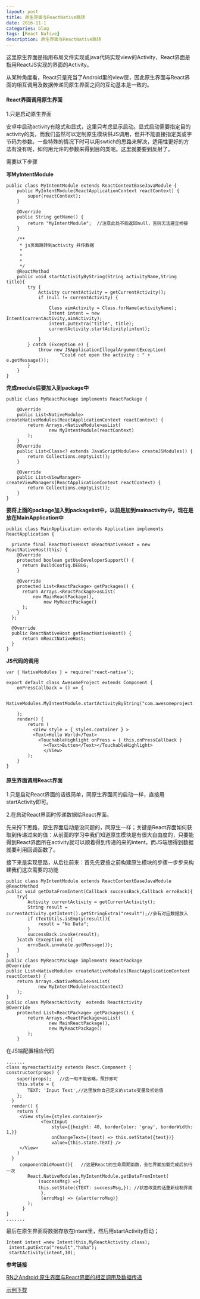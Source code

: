 ```yaml
---
layout: post
title: 原生界面与ReactNative跳转
date: 2016-11-1
categories: blog
tags: [React Native]
description: 原生界面与ReactNative跳转
---
```


这里原生界面是指用布局文件实现或java代码实现view的Activity，React界面是指用ReactJS实现的界面的Activity。

从某种角度看，React只是充当了Android里的view层，因此原生界面与React界面的相互调用及数据传递同原生界面之间的互动基本是一致的。


#### React界面调用原生界面

1.只是启动原生界面

安卓中启动activity有隐式和显式，这里只考虑显示启动。显式启动需要指定目的activity的类，而我们虽然可以定制原生模块供JS调用，但并不能直接指定类或字节码为参数。一些特殊的情况下时可以用swtich的思路来解决，适用性更好的方法有没有呢，如何用允许的参数来得到目的类呢。这里就要要到反射了。

需要以下步骤

**写MyIntentModule**     

```
public class MyIntentModule extends ReactContextBaseJavaModule {
    public MyIntentModule(ReactApplicationContext reactContext) {
        super(reactContext);
    }

    @Override
    public String getName() {
        return "MyIntentModule";  //注意此处不能返回null，否则无法建立桥接
    }

    /**
     * js页面跳转到activity 并传数据
     *
     *
     *
     */
    @ReactMethod
    public void startActivityByString(String activityName,String title){
        try {
            Activity currentActivity = getCurrentActivity();
            if (null != currentActivity) {

                Class aimActivity = Class.forName(activityName);
                Intent intent = new Intent(currentActivity,aimActivity);
                intent.putExtra("title", title);
                currentActivity.startActivity(intent);

            }
        } catch (Exception e) {
            throw new JSApplicationIllegalArgumentException(
                    "Could not open the activity : " + e.getMessage());
        }
    }
}
```

**完成module后要加入到package中**     

```
public class MyReactPackage implements ReactPackage {

    @Override
    public List<NativeModule> createNativeModules(ReactApplicationContext reactContext) {
        return Arrays.<NativeModule>asList(
                new MyIntentModule(reactContext)
        );
    }
    @Override
    public List<Class<? extends JavaScriptModule>> createJSModules() {
        return Collections.emptyList();
    }

    @Override
    public List<ViewManager> createViewManagers(ReactApplicationContext reactContext) {
        return Collections.emptyList();
    }
}
```

**要将上面的package加入到packagelist中，以前是加到mainactivity中，现在是放在MainApplication中**

```
public class MainApplication extends Application implements ReactApplication {

  private final ReactNativeHost mReactNativeHost = new ReactNativeHost(this) {
    @Override
    protected boolean getUseDeveloperSupport() {
      return BuildConfig.DEBUG;
    }

    @Override
    protected List<ReactPackage> getPackages() {
      return Arrays.<ReactPackage>asList(
          new MainReactPackage(),
              new MyReactPackage()
      );
    }
  };

  @Override
  public ReactNativeHost getReactNativeHost() {
      return mReactNativeHost;
  }
}
```

**JS代码的调用** 

```
var { NativeModules } = require('react-native');

export default class AwesomeProject extends Component {
    onPressCallback = () => {
        
        NativeModules.MyIntentModule.startActivityByString("com.awesomeproject.SecondActivity","Ricardo")

    };
    render() {
        return (
          <View style = { styles.container } >
          <Text>Hello World</Text>
            <TouchableHighlight onPress = { this.onPressCallback }
              ><Text>Button</Text></TouchableHighlight>
              </View>
        );
    }
}
```

#### 原生界面调用React界面

1.只是启动React界面的话很简单，同原生界面间的启动一样，直接用startActivity即可。

2.在启动React界面时传递数据给React界面。

先来捋下思路，原生界面启动是没问题的，同原生一样；关键是React界面如何获取到传递过来的值：从前面的学习中我们知道原生模块是有很大自由度的，只要能得到React界面所在activity就可以顺着得到传递的来的intent，而JS端想得到数据就要利用回调函数了。

接下来是实现思路，从后往前来：首先先要按之前构建原生模块的步骤一步步来构建我们这次需要的功能

```
public class MyIntentModule extends ReactContextBaseJavaModule
@ReactMethod
public void getDataFromIntent(Callback successBack,Callback erroBack){
    try{
        Activity currentActivity = getCurrentActivity();
        String result = currentActivity.getIntent().getStringExtra("result");//会有对应数据放入
        if (TextUtils.isEmpty(result)){
            result = "No Data";
        }
        successBack.invoke(result);
    }catch (Exception e){
        erroBack.invoke(e.getMessage());
    }
}
public class MyReactPackage implements ReactPackage
@Override
public List<NativeModule> createNativeModules(ReactApplicationContext reactContext) {
    return Arrays.<NativeModule>asList(
            new MyIntentModule(reactContext)
    );
}
public class MyReactActivity  extends ReactActivity
@Override
    protected List<ReactPackage> getPackages() {
        return Arrays.<ReactPackage>asList(
                new MainReactPackage(),
                new MyReactPackage()
        );
    }
```


在JS端配置相应代码


```
.......
class myreactactivity extends React.Component {
constructor(props) {
    super(props);   //这一句不能省略，照抄即可
    this.state = {
        TEXT: 'Input Text',//这里放你自己定义的state变量及初始值
    };
  }
  render() {
    return (
     <View style={styles.container}>
             <TextInput
                 style={{height: 40, borderColor: 'gray', borderWidth: 1,}}
                 onChangeText={(text) => this.setState({text})}
                 value={this.state.TEXT} />
     </View>
    )
  }
     componentDidMount(){   //这是React的生命周期函数，会在界面加载完成后执行一次
        React.NativeModules.MyIntentModule.getDataFromIntent(
            (successMsg) =>{
            this.setState({TEXT: successMsg,}); //状态改变的话重新绘制界面
             },
             (erroMsg) => {alert(erroMsg)}
        );
      }
}
.......
```

最后在原生界面将数据存放在intent里，然后用startActivity启动；

```
Intent intent =new Intent(this,MyReactActivity.class);
 intent.putExtra("result","haha");
 startActivity(intent,10);
```

**参考链接**        

[RN之Android:原生界面与React界面的相互调用及数据传递](https://github.com/ipk2015/RN-Resource-ipk/tree/master/react-native-docs)

[示例下载](http://download.csdn.net/download/mj924920789/9481621)


